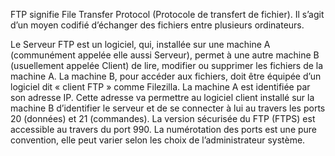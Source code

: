 FTP signifie File Transfer Protocol (Protocole de transfert de fichier). Il s’agit d’un moyen codifié d’échanger des fichiers entre plusieurs ordinateurs.

Le Serveur FTP est un logiciel, qui, installée sur une machine A (communément appelée elle aussi Serveur), permet à une autre machine B (usuellement appelée Client) de lire, modifier ou supprimer les fichiers de la machine A. La machine B, pour accéder aux fichiers, doit être équipée d’un logiciel dit « client FTP » comme Filezilla. La machine A est identifiée par son adresse IP. Cette adresse va permettre au logiciel client installé sur la machine B d’identifier le serveur et de se connecter à lui au travers les ports 20 (données) et 21 (commandes). La version sécurisée du FTP (FTPS) est accessible au travers du port 990. La numérotation des ports est une pure convention, elle peut varier selon les choix de l’administrateur système.
